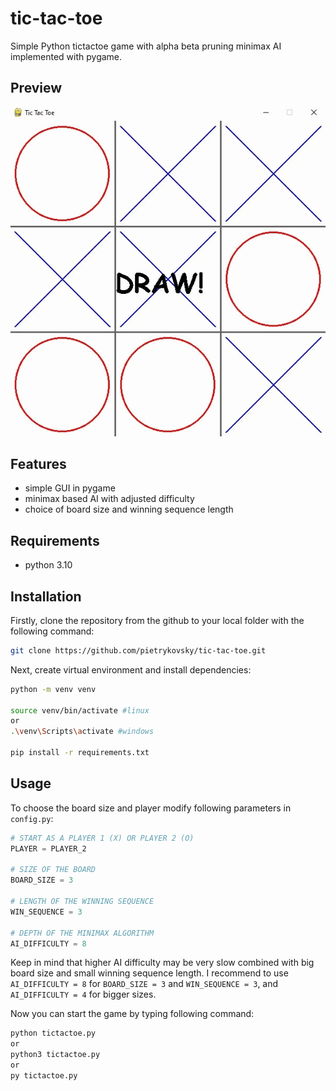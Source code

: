 # tic-tac-toe
Simple Python tictactoe game with alpha beta pruning minimax AI implemented with pygame.

## Preview
![Game](preview/game.gif)

## Features
* simple GUI in pygame
* minimax based AI with adjusted difficulty
* choice of board size and winning sequence length

## Requirements
* python 3.10

## Installation
Firstly, clone the repository from the github to your local folder with the following command:
```bash
git clone https://github.com/pietrykovsky/tic-tac-toe.git
```

Next, create virtual environment and install dependencies:
```bash
python -m venv venv

source venv/bin/activate #linux
or
.\venv\Scripts\activate #windows

pip install -r requirements.txt
```

## Usage
To choose the board size and player modify following parameters in `config.py`:
```python
# START AS A PLAYER 1 (X) OR PLAYER 2 (O)
PLAYER = PLAYER_2

# SIZE OF THE BOARD
BOARD_SIZE = 3

# LENGTH OF THE WINNING SEQUENCE
WIN_SEQUENCE = 3

# DEPTH OF THE MINIMAX ALGORITHM
AI_DIFFICULTY = 8
```
Keep in mind that higher AI difficulty may be very slow combined with big board size and small winning sequence length. I recommend to use `AI_DIFFICULTY = 8` for `BOARD_SIZE = 3` and `WIN_SEQUENCE = 3`, and `AI_DIFFICULTY = 4` for bigger sizes.

Now you can start the game by typing following command:
```bash
python tictactoe.py
or
python3 tictactoe.py
or
py tictactoe.py
```
